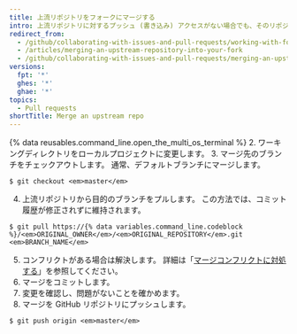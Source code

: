 ```yaml
---
title: 上流リポジトリをフォークにマージする
intro: 上流リポジトリに対するプッシュ (書き込み) アクセスがない場合でも、そのリポジトリから自分のフォークにコミットをプルできます。
redirect_from:
  - /github/collaborating-with-issues-and-pull-requests/working-with-forks/merging-an-upstream-repository-into-your-fork
  - /articles/merging-an-upstream-repository-into-your-fork
  - /github/collaborating-with-issues-and-pull-requests/merging-an-upstream-repository-into-your-fork
versions:
  fpt: '*'
  ghes: '*'
  ghae: '*'
topics:
  - Pull requests
shortTitle: Merge an upstream repo
---
```


{% data reusables.command_line.open_the_multi_os_terminal %}
2. ワーキングディレクトリをローカルプロジェクトに変更します。
3. マージ先のブランチをチェックアウトします。 通常、デフォルトブランチにマージします。
  ```shell
  $ git checkout <em>master</em>
  ```
4. 上流リポジトリから目的のブランチをプルします。 この方法では、コミット履歴が修正されずに維持されます。
  ```shell
  $ git pull https://{% data variables.command_line.codeblock %}/<em>ORIGINAL_OWNER</em>/<em>ORIGINAL_REPOSITORY</em>.git <em>BRANCH_NAME</em>
  ```
5. コンフリクトがある場合は解決します。 詳細は「[マージコンフリクトに対処する](/articles/addressing-merge-conflicts)」を参照してください。
6. マージをコミットします。
7. 変更を確認し、問題がないことを確かめます。
8. マージを GitHub リポジトリにプッシュします。
  ```shell
  $ git push origin <em>master</em>
  ```
